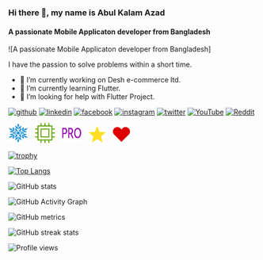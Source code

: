 ### Hi there 👋, my name is Abul  Kalam Azad
#### A passionate Mobile Applicaton developer from Bangladesh
![A passionate Mobile Applicaton developer from Bangladesh]

I have the passion to solve problems within a short time.

- 🔭 I’m currently working on Desh e-commerce ltd. 
- 🌱 I’m currently learning Flutter. 
- 🤔 I’m looking for help with Flutter Project. 


[<img src='https://cdn.jsdelivr.net/npm/simple-icons@3.0.1/icons/github.svg' alt='github' height='40'>](https://github.com/bpazad)  [<img src='https://cdn.jsdelivr.net/npm/simple-icons@3.0.1/icons/linkedin.svg' alt='linkedin' height='40'>](https://www.linkedin.com/in/abul-kalam-a82262187/)  [<img src='https://cdn.jsdelivr.net/npm/simple-icons@3.0.1/icons/facebook.svg' alt='facebook' height='40'>](https://www.facebook.com/netbossa2z)  [<img src='https://cdn.jsdelivr.net/npm/simple-icons@3.0.1/icons/instagram.svg' alt='instagram' height='40'>](https://www.instagram.com/circleup.kalam/)  [<img src='https://cdn.jsdelivr.net/npm/simple-icons@3.0.1/icons/twitter.svg' alt='twitter' height='40'>](https://twitter.com/kalam_circleup)  [<img src='https://cdn.jsdelivr.net/npm/simple-icons@3.0.1/icons/youtube.svg' alt='YouTube' height='40'>](https://www.youtube.com/channel/UCHsuIMq8Fcj2PlZ97rGWn6w)  [<img src='https://cdn.jsdelivr.net/npm/simple-icons@3.0.1/icons/reddit.svg' alt='Reddit' height='40'>](https://www.reddit.com/user/bp_azad)  

<a href='https://archiveprogram.github.com/'><img src='https://raw.githubusercontent.com/acervenky/animated-github-badges/master/assets/acbadge.gif' width='40' height='40'></a> <a href='https://docs.github.com/en/developers'><img src='https://raw.githubusercontent.com/acervenky/animated-github-badges/master/assets/devbadge.gif' width='40' height='40'></a> <a href='https://github.com/pricing'><img src='https://raw.githubusercontent.com/acervenky/animated-github-badges/master/assets/pro.gif' width='40' height='40'></a> <a href='https://stars.github.com/'><img src='https://raw.githubusercontent.com/acervenky/animated-github-badges/master/assets/starbadge.gif' width='35' height='35'></a> <a href='https://docs.github.com/en/github/supporting-the-open-source-community-with-github-sponsors'><img src='https://raw.githubusercontent.com/acervenky/animated-github-badges/master/assets/sponsorbadge.gif' width='35' height='35'></a> 

[![trophy](https://github-profile-trophy.vercel.app/?username=bpazad)](https://github.com/ryo-ma/github-profile-trophy)

[![Top Langs](https://github-readme-stats.vercel.app/api/top-langs/?username=bpazad)](https://github.com/anuraghazra/github-readme-stats)

![GitHub stats](https://github-readme-stats.vercel.app/api?username=bpazad&show_icons=true&count_private=true)  

![GitHub Activity Graph](https://activity-graph.herokuapp.com/graph?username=bpazad)  

![GitHub metrics](https://metrics.lecoq.io/bpazad)  

![GitHub streak stats](https://github-readme-streak-stats.herokuapp.com/?user=bpazad)  

![Profile views](https://gpvc.arturio.dev/bpazad)  
